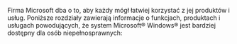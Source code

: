 Firma Microsoft dba o to, aby każdy mógł łatwiej korzystać z jej produktów i usług. Poniższe rozdziały zawierają informacje o funkcjach, produktach i usługach powodujących, że system Microsoft® Windows® jest bardziej dostępny dla osób niepełnosprawnych:

<!--HONumber=Jul16_HO3-->


